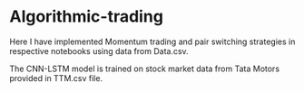 # Algorithmic-trading

Here I have implemented Momentum trading and pair switching strategies in respective notebooks using data from Data.csv.

The CNN-LSTM model is trained on stock market data from Tata Motors provided in TTM.csv file.

